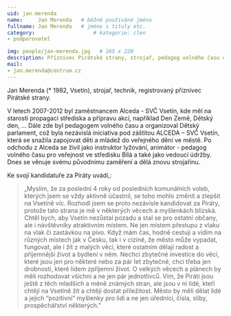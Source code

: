 ```yaml
---
uid: jan.merenda
name:     Jan Merenda  	# běžně používáné jméno
fullname: Jan Merenda  	# jméno s tituly etc.
category:                   # kategorie: clen
- podporovatel

img: people/jan-merenda.jpg   # 165 x 220
description: Příznivec Pirátské strany, strojař, pedagog volného času # kratký popis, max 160 znaků
mail:
- jan.merenda@centrum.cz
---
```


Jan Merenda (* 1982, Vsetín), strojař, technik, registrovaný příznivec Pirátské strany.

V letech 2007-2012 byl zaměstnancem Alceda - SVČ Vsetín, kde měl na starosti propagaci střediska a přípravu akcí, například Den Země, Dětský den, ... Dále zde byl pedagogem volného času a organizoval Dětský parlament, což byla nezávislá iniciativa pod záštitou ALCEDA – SVČ Vsetín, která se snažila zapojovat děti a mládež do veřejného dění ve městě. Po odchodu z Alceda se živil jako instruktor lyžování, animátor - pedagog volného času pro veřejnost ve středisku Bílá a také jako vedoucí údržby. Dnes se věnuje svému původnímu zaměření a dělá znovu strojařinu.

Ke svojí kandidatuře za Piráty uvádí,:

>„Myslím, že za poslední 4 roky od posledních komunálních voleb, kterých jsem se vždy aktivně účastnil, se toho mohlo změnit a zlepšit na Vsetíně víc. Rozhodl jsem se proto nezávisle kandidovat za Piráty, protože tato strana je mě v některých věcech a myšlenkách blízská. Chtěl bych, aby Vsetín nezůstal pozadu a stal se pro ostatní občany, ale i návštěvníky atraktivním místem. Ne jen místem přestupu z vlaku na vlak či zastávkou na pivo. Když mám čas, hodně cestuji a vidím na různých místech jak v Česku, tak i v cizině, že město může vypadat, fungovat, ale i žít z malých věcí, které ostatním dělají radost a příjemnější život a bydlení v něm. Nechci zbytečné investice do věcí, které jsou jen pro některé nebo za pár let zbytečné, chci třeba jen drobnosti, které lidem zpříjemní život. O velkých věcech a plánech by měli rozhodovat všichni a ne jen pár jednotlivců. Vím, že Piráti jsou ještě z těch mladších a méně známých stran, ale jsou v ní lidé, kteří chtějí na Vsetíně žít a chtějí dostat příležitost. Město by měli dělat lidé a jejich “pozitivní“ myšlenky pro lidi a ne jen úředníci, čísla, sliby, prospěchářství některých."
